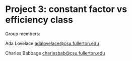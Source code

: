 # Project 3: constant factor vs efficiency class

Group members:

Ada Lovelace adalovelace@csu.fullerton.edu

Charles Babbage charlesbab@csu.fullerton.edu
